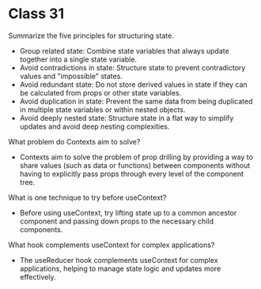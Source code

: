 # Class 31

Summarize the five principles for structuring state.

- Group related state: Combine state variables that always update together into a single state variable.
- Avoid contradictions in state: Structure state to prevent contradictory values and "impossible" states.
- Avoid redundant state: Do not store derived values in state if they can be calculated from props or other state variables.
- Avoid duplication in state: Prevent the same data from being duplicated in multiple state variables or within nested objects.
- Avoid deeply nested state: Structure state in a flat way to simplify updates and avoid deep nesting complexities.

What problem do Contexts aim to solve?

- Contexts aim to solve the problem of prop drilling by providing a way to share values (such as data or functions) between components without having to explicitly pass props through every level of the component tree.

What is one technique to try before useContext?

- Before using useContext, try lifting state up to a common ancestor component and passing down props to the necessary child components.

What hook complements useContext for complex applications?

- The useReducer hook complements useContext for complex applications, helping to manage state logic and updates more effectively.
